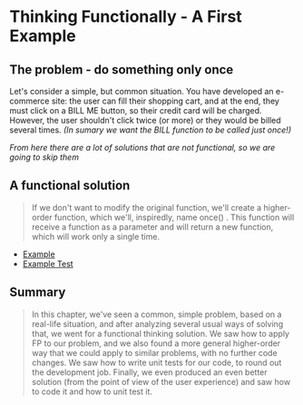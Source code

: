 # Thinking Functionally - A First Example

## The problem - do something only once

Let's consider a simple, but common situation. You have developed an e-commerce site: the
user can fill their shopping cart, and at the end, they must click on a BILL ME button, so
their credit card will be charged. However, the user shouldn't click twice (or more) or they
would be billed several times. _(In sumary we want the BILL function to be called just once!)_

_From here there are a lot of solutions that are not functional, so we are going to skip them_

## A functional solution

> If we don't want to modify the original function, we'll create a higher-order function, which
> we'll, inspiredly, name once() . This function will receive a function as a parameter and
> will return a new function, which will work only a single time.

- [Example](https://github.com/Andrew4d3/fp-js-kereki/blob/master/chapter-2/once.js)
- [Example Test](https://github.com/Andrew4d3/fp-js-kereki/blob/master/chapter-2/once.test.js)

## Summary

> In this chapter, we've seen a common, simple problem, based on a real-life situation, and
> after analyzing several usual ways of solving that, we went for a functional thinking solution.
> We saw how to apply FP to our problem, and we also found a more general higher-order
> way that we could apply to similar problems, with no further code changes. We saw how to
> write unit tests for our code, to round out the development job. Finally, we even produced
> an even better solution (from the point of view of the user experience) and saw how to code
> it and how to unit test it.
